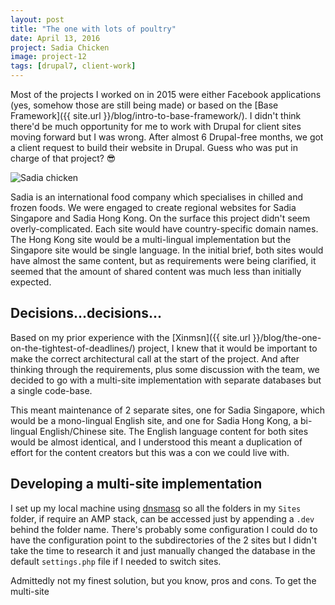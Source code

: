 ```yaml
---
layout: post
title: "The one with lots of poultry"
date: April 13, 2016
project: Sadia Chicken
image: project-12
tags: [drupal7, client-work]
---
```

Most of the projects I worked on in 2015 were either Facebook applications (yes, somehow those are still being made) or based on the [Base Framework]({{ site.url }}/blog/intro-to-base-framework/). I didn't think there'd be much opportunity for me to work with Drupal for client sites moving forward but I was wrong. After almost 6 Drupal-free months, we got a client request to build their website in Drupal. Guess who was put in charge of that project? <span class="emoji">&#x1F60E;</span>

<img srcset="{{ site.url }}/images/posts/sadia/sadia-480.jpg 480w, {{ site.url }}/images/posts/sadia/sadia-640.jpg 640w, {{ site.url }}/images/posts/sadia/sadia-960.jpg 960w, {{ site.url }}/images/posts/sadia/sadia-1280.jpg 1280w" sizes="(max-width: 400px) 100vw, (max-width: 960px) 75vw, 640px" src="{{ site.url }}/images/posts/sadia/sadia-640.jpg" alt="Sadia chicken" />

Sadia is an international food company which specialises in chilled and frozen foods. We were engaged to create regional websites for Sadia Singapore and Sadia Hong Kong. On the surface this project didn't seem overly-complicated. Each site would have country-specific domain names. The Hong Kong site would be a multi-lingual implementation but the Singapore site would be single language. In the initial brief, both sites would have almost the same content, but as requirements were being clarified, it seemed that the amount of shared content was much less than initially expected.

## Decisions...decisions...

Based on my prior experience with the [Xinmsn]({{ site.url }}/blog/the-one-on-the-tightest-of-deadlines/) project, I knew that it would be important to make the correct architectural call at the start of the project. And after thinking through the requirements, plus some discussion with the team, we decided to go with a multi-site implementation with separate databases but a single code-base.

This meant maintenance of 2 separate sites, one for Sadia Singapore, which would be a mono-lingual English site, and one for Sadia Hong Kong, a bi-lingual English/Chinese site. The English language content for both sites would be almost identical, and I understood this meant a duplication of effort for the content creators but this was a con we could live with.

## Developing a multi-site implementation

I set up my local machine using [dnsmasq](http://www.thekelleys.org.uk/dnsmasq/doc.html) so all the folders in my `Sites` folder, if require an AMP stack, can be accessed just by appending a `.dev` behind the folder name. There's probably some configuration I could do to have the configuration point to the subdirectories of the 2 sites but I didn't take the time to research it and just manually changed the database in the default `settings.php` file if I needed to switch sites.

Admittedly not my finest solution, but you know, pros and cons. To get the multi-site 

## 
